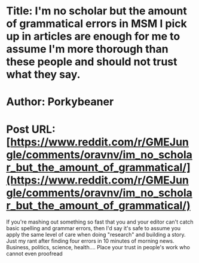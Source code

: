 # Title: I'm no scholar but the amount of grammatical errors in MSM I pick up in articles are enough for me to assume I'm more thorough than these people and should not trust what they say.
# Author: Porkybeaner
# Post URL: [https://www.reddit.com/r/GMEJungle/comments/oravnv/im_no_scholar_but_the_amount_of_grammatical/](https://www.reddit.com/r/GMEJungle/comments/oravnv/im_no_scholar_but_the_amount_of_grammatical/)


If you're mashing out something so fast that you and your editor can't catch basic spelling and grammar errors, then I'd say it's safe to assume you apply the same level of care when doing "research" and building a story. 
Just my rant after finding four errors in 10 minutes of morning news. Business, politics, science, health.... Place your trust in people's work who cannot even proofread